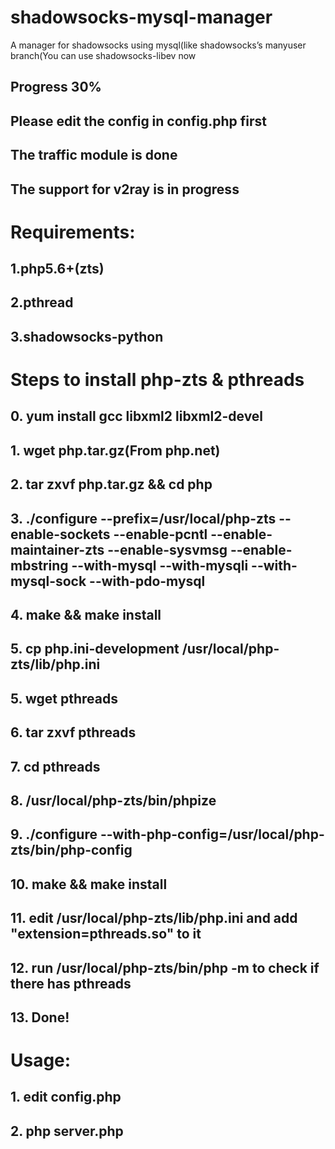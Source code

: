 # shadowsocks-mysql-manager
A manager for shadowsocks using mysql(like shadowsocks’s manyuser branch(You can use shadowsocks-libev now

## Progress 30%
## Please edit the config in config.php first

## The traffic module is done
## The support for v2ray is in progress

# Requirements:
## 1.php5.6+(zts)
## 2.pthread
## 3.shadowsocks-python

# Steps to install php-zts & pthreads
## 0. yum install gcc libxml2 libxml2-devel
## 1. wget php.tar.gz(From php.net)
## 2. tar zxvf php.tar.gz && cd php
## 3. ./configure --prefix=/usr/local/php-zts --enable-sockets --enable-pcntl --enable-maintainer-zts --enable-sysvmsg --enable-mbstring --with-mysql --with-mysqli --with-mysql-sock --with-pdo-mysql
## 4. make && make install
## 5. cp php.ini-development /usr/local/php-zts/lib/php.ini
## 5. wget pthreads
## 6. tar zxvf pthreads
## 7. cd pthreads
## 8. /usr/local/php-zts/bin/phpize
## 9. ./configure --with-php-config=/usr/local/php-zts/bin/php-config
## 10. make && make install
## 11. edit /usr/local/php-zts/lib/php.ini and add "extension=pthreads.so" to it
## 12. run /usr/local/php-zts/bin/php -m to check if there has pthreads
## 13. Done!

# Usage:
## 1. edit config.php
## 2. php server.php